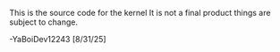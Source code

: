 This is the source code for the kernel
It is not a final product
things are subject to change.

-YaBoiDev12243 [8/31/25]
